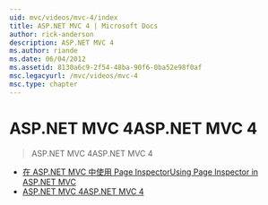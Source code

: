 ```yaml
---
uid: mvc/videos/mvc-4/index
title: ASP.NET MVC 4 | Microsoft Docs
author: rick-anderson
description: ASP.NET MVC 4
ms.author: riande
ms.date: 06/04/2012
ms.assetid: 8130a6c9-2f54-48ba-90f6-0ba52e98f0af
msc.legacyurl: /mvc/videos/mvc-4
msc.type: chapter
---
```

<a name="aspnet-mvc-4"></a><span data-ttu-id="e28c5-103">ASP.NET MVC 4</span><span class="sxs-lookup"><span data-stu-id="e28c5-103">ASP.NET MVC 4</span></span>
====================
> <span data-ttu-id="e28c5-104">ASP.NET MVC 4</span><span class="sxs-lookup"><span data-stu-id="e28c5-104">ASP.NET MVC 4</span></span>


- [<span data-ttu-id="e28c5-105">在 ASP.NET MVC 中使用 Page Inspector</span><span class="sxs-lookup"><span data-stu-id="e28c5-105">Using Page Inspector in ASP.NET MVC</span></span>](using-page-inspector-in-aspnet-mvc.md)
- [<span data-ttu-id="e28c5-106">ASP.NET MVC 4</span><span class="sxs-lookup"><span data-stu-id="e28c5-106">ASP.NET MVC 4</span></span>](aspnet-mvc-4.md)
